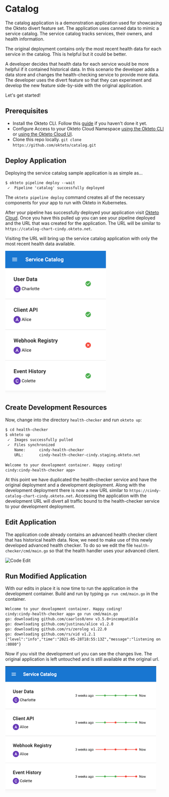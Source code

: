 # Catalog

The catalog application is a demonstration application used for showcasing the Okteto divert feature set.
The application uses canned data to mimic a service catalog.
The service catalog tracks services, their owners, and health information.

The original deployment contains only the most recent health data for each service in the catalog.
This is helpful but it could be better.

A developer decides that health data for each service would be more helpful if it contained historical data.
In this scenario the developer adds a data store and changes the health-checking service to provide more data.
The developer uses the divert feature so that they can experiment and develop the new feature side-by-side with the original application.

Let's get started!

## Prerequisites

- Install the Okteto CLI. Follow this [guide](https://okteto.com/docs/getting-started/installation) if you haven't done it yet.
- Configure Access to your Okteto Cloud Namespace [using the Okteto CLI](https://okteto.com/docs/cloud/credentials#download-your-kubernetes-credentials-using-the-okteto-cli) or [using the Okteto Cloud UI](https://okteto.com/docs/cloud/credentials#download-your-kubernetes-credentials-from-the-okteto-cloud-ui).
- Clone this repo locally. `git clone https://github.com/okteto/catalog.git`

## Deploy Application

Deploying the service catalog sample application is as simple as...

```console
$ okteto pipeline deploy --wait
 ✓  Pipeline 'catalog' successfully deployed
```

The `okteto pipeline deploy` command creates all of the necessary components for your app to run with Okteto in Kubernetes.

After your pipeline has successfully deployed your application visit [Okteto Cloud](https://cloud.okteto.com/#/?origin=docs).
Once you have this pulled up you can see your pipeline deployed and the URL that was created for the application.
The URL will be similar to `https://catalog-chart-cindy.okteto.net`.

Visiting the URL will bring up the service catalog application with only the most recent health data available.

<img src="img/original.png" alt="Original Application" width="320">

## Create Development Resources

Now, change into the directory `health-checker` and run `okteto up`:

```console
$ cd health-checker
$ okteto up
 ✓  Images successfully pulled
 ✓  Files synchronized
    Name:      cindy-health-checker
    URL:       cindy-health-checker-cindy.staging.okteto.net

Welcome to your development container. Happy coding!
cindy:cindy-health-checker app>
```

At this point we have duplicated the health-checker service and have the original deployment and a development deployment.
Along with the development deployment there is now a new URL similar to `https://cindy-catalog-chart-cindy.okteto.net`.
Accessing the application with the development URL will divert all traffic bound to the health-checker service to your development deployment.

## Edit Application

The application code already contains an advanced health checker client that has historical health data.
Now, we need to make use of this newly developed advanced health checker.
To do so we edit the file `health-checker/cmd/main.go` so that the health handler uses your advanced client.

<img src="img/catalog-code-edit.gif" alt="Code Edit" width="480">

## Run Modified Application

With our edits in place it is now time to run the application in the development container.
Build and run by typing `go run cmd/main.go` in the container.

```console
Welcome to your development container. Happy coding!
cindy:cindy-health-checker app> go run cmd/main.go
go: downloading github.com/caarlos0/env v3.5.0+incompatible
go: downloading github.com/justinas/alice v1.2.0
go: downloading github.com/rs/zerolog v1.22.0
go: downloading github.com/rs/xid v1.2.1
{"level":"info","time":"2021-05-28T18:55:13Z","message":"listening on :8080"}
```

Now if you visit the development url you can see the changes live.
The original application is left untouched and is still available at the original url.

<img src="img/edited.png" alt="Original Application" width="480">
